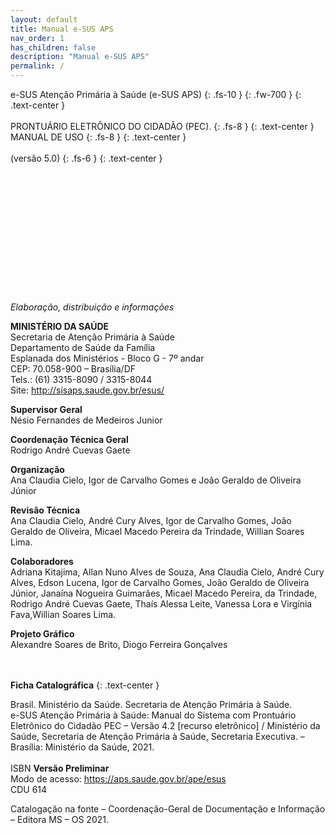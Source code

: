 ```yaml
---
layout: default
title: Manual e-SUS APS
nav_order: 1
has_children: false
description: "Manual e-SUS APS"
permalink: /
---
```


e-SUS Atenção Primária à Saúde (e-SUS APS)
{: .fs-10 }
{: .fw-700 }
{: .text-center }
<br>
<br>
PRONTUÁRIO ELETRÔNICO DO CIDADÃO (PEC).
{: .fs-8 }
{: .text-center }
MANUAL DE USO
{: .fs-8 }
{: .text-center }
<br>
<br>
(versão 5.0)
{: .fs-6 }
{: .text-center }
<br>
<br>
<br>
<br>
<br>
<br>
<br>
<br>
<br>
<br>
<br>
<br>
<br>
<br>
*Elaboração, distribuição e informações*<br>

**MINISTÉRIO DA SAÚDE**<br>
Secretaria de Atenção Primária à Saúde<br>
Departamento de Saúde da Família<br>
Esplanada dos Ministérios - Bloco G - 7º andar<br>
CEP: 70.058-900 – Brasília/DF<br>
Tels.: (61) 3315-8090 / 3315-8044<br>
Site: <http://sisaps.saude.gov.br/esus/><br>

**Supervisor Geral**<br>
Nésio Fernandes de Medeiros Junior

**Coordenação Técnica Geral**<br>
Rodrigo André Cuevas Gaete

**Organização**<br>
Ana Claudia Cielo, Igor de Carvalho Gomes e João Geraldo de Oliveira Júnior

**Revisão Técnica**<br>
Ana Claudia Cielo, André Cury Alves, Igor de Carvalho Gomes, João Geraldo de Oliveira, Micael Macedo Pereira da Trindade, Willian Soares Lima.

**Colaboradores**<br>
Adriana Kitajima, Allan Nuno Alves de Souza, Ana Claudia Cielo, André Cury Alves, Edson Lucena, Igor de Carvalho Gomes, João Geraldo de Oliveira Júnior, Janaína Nogueira Guimarães, Micael Macedo Pereira, da Trindade, Rodrigo André Cuevas Gaete, Thaís Alessa Leite, Vanessa Lora e Virgínia Fava,Willian Soares Lima.

**Projeto Gráfico**<br>
Alexandre Soares de Brito, Diogo Ferreira Gonçalves
<br>
<br>
<br>

**Ficha Catalográfica**
{: .text-center }

Brasil. Ministério da Saúde. Secretaria de Atenção Primária à Saúde.<br>
e-SUS Atenção Primária à Saúde: Manual do Sistema com Prontuário Eletrônico do Cidadão PEC – Versão 4.2 [recurso eletrônico] / Ministério da Saúde, Secretaria de Atenção Primária à Saúde, Secretaria Executiva. – Brasília: Ministério da Saúde, 2021.<br>
<br>
ISBN **Versão Preliminar**<br>
Modo de acesso: <https://aps.saude.gov.br/ape/esus><br>
CDU 614<br>

Catalogação na fonte – Coordenação-Geral de Documentação e Informação – Editora MS – OS 2021.
